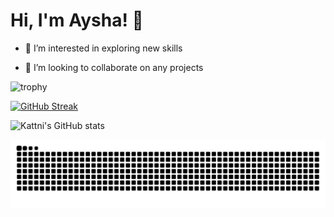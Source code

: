 # Hi, I'm Aysha! 👋
<!-- - 👋 Hi, I’m @Aysha-Fathima -->
- 👀 I’m interested in exploring new skills
<!-- - 🌱 I’m currently learning -->
- 💞️ I’m looking to collaborate on any projects
<!-- - 📫 How to reach me  -->
<!---
Aysha-Fathima/Aysha-Fathima is a ✨ special ✨ repository because its `README.md` (this file) appears on your GitHub profile.
You can click the Preview link to take a look at your changes.
--->

![trophy](https://github-profile-trophy.vercel.app/?username=Aysha-Fathima)

<!-- ![GitHub Streak](https://github-readme-streak-stats.herokuapp.com/?user=Aysha-Fathima) -->

[![GitHub Streak](https://github-readme-streak-stats.herokuapp.com?user=Aysha-Fathima&hide_border=true)](https://git.io/streak-stats)

<!-- [![GitHub Streak](https://streak-stats.demolab.com/?user=Aysha-Fathima&theme=dark)](https://git.io/streak-stats) -->


<!-- ![My Skills](https://skillicons.dev/icons?i=git,github,discord,bootstrap,c,tensorflow,html,css,tailwindcss,django,nodejs,react,php,flutter,wordpress,mongodb) -->
<!-- ![Top Langs](https://github-readme-stats.vercel.app/api/top-langs/?username=Aysha-Fathima&theme=tokyonight) -->

![Kattni's GitHub stats](https://github-readme-stats.vercel.app/api?username=Aysha-Fathima)
<!-- <img src="https://github-readme-stats.vercel.app/api?username=Aysha-Fathima&show_icons=true&theme=dark"/> -->

<!--
<img height=50 src="https://cdn.jsdelivr.net/gh/devicons/devicon/icons/python/python-original.svg"/><img height=50 src="https://cdn.jsdelivr.net/gh/devicons/devicon/icons/java/java-original.svg"/><img height=50 src="https://cdn.jsdelivr.net/gh/devicons/devicon/icons/html5/html5-original.svg" /><img height=50 src="https://cdn.jsdelivr.net/gh/devicons/devicon/icons/css3/css3-original.svg" /><img height=50 src="https://cdn.jsdelivr.net/gh/devicons/devicon/icons/react/react-original.svg" /><img height=50 src="https://cdn.jsdelivr.net/gh/devicons/devicon/icons/git/git-plain.svg"/><img height=50 src="https://cdn.jsdelivr.net/gh/devicons/devicon/icons/github/github-original.svg"/><img height=50 src="https://cdn.jsdelivr.net/gh/devicons/devicon/icons/canva/canva-original.svg"/>

-->

<p align="center">
<img src="https://github.com/VishwaGauravIn/VishwaGauravIn/blob/output/github-contribution-grid-snake.svg">
</p>
<!--
[![](https://visitcount.itsvg.in/api?id=Aysha-Fathima&pretty=true)](https://github-visitor-counter-pro.vercel.app) -->
